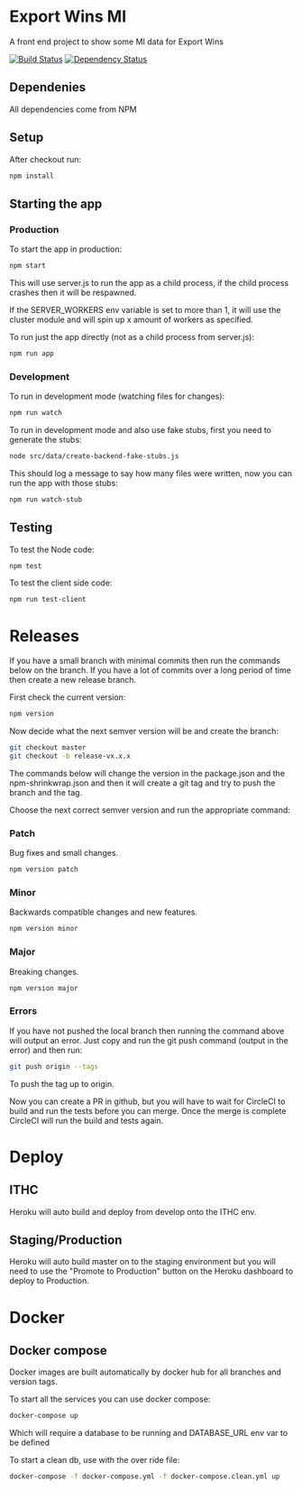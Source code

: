 Export Wins MI
==============

A front end project to show some MI data for Export Wins

[![Build Status](https://circleci.com/gh/uktrade/export-wins-ui-mi.svg?style=shield)](https://circleci.com/gh/uktrade/export-wins-ui-mi)
[![Dependency Status](https://img.shields.io/gemnasium/uktrade/export-wins-ui-mi.svg?style=flat&label=dependencies)](https://gemnasium.com/github.com/uktrade/export-wins-ui-mi)

## Dependenies

All dependencies come from NPM

## Setup

After checkout run:

```bash
npm install
```

## Starting the app

### Production

To start the app in production:

```bash
npm start
```

This will use server.js to run the app as a child process, if the child process crashes then it will be respawned.

If the SERVER_WORKERS env variable is set to more than 1, it will use the cluster module and will spin up x amount of workers as specified.


To run just the app directly (not as a child process from server.js):

```bash
npm run app
```

### Development

To run in development mode (watching files for changes):

```bash
npm run watch
```

To run in development mode and also use fake stubs, first you need to generate the stubs:

```bash
node src/data/create-backend-fake-stubs.js
```

This should log a message to say how many files were written, now you can run the app with those stubs:

```bash
npm run watch-stub
```

## Testing

To test the Node code:

```bash
npm test
```

To test the client side code:

```bash
npm run test-client
```

# Releases

If you have a small branch with minimal commits then run the commands below on the branch. If you have a lot of commits over a long period of time then create a new release branch.

First check the current version:

```bash
npm version
```

Now decide what the next semver version will be and create the branch:

```bash
git checkout master
git checkout -b release-vx.x.x
```

The commands below will change the version in the package.json and the npm-shrinkwrap.json and then it will create a git tag and try to push the branch and the tag.

Choose the next correct semver version and run the appropriate command:

### Patch

Bug fixes and small changes.

```bash
npm version patch
```

### Minor

Backwards compatible changes and new features.

```bash
npm version minor
```

### Major

Breaking changes.

```bash
npm version major
```

### Errors

If you have not pushed the local branch then running the command above will output an error. Just copy and run the git push command (output in the error) and then run:

```bash
git push origin --tags
```

To push the tag up to origin.

Now you can create a PR in github, but you will have to wait for CircleCI to build and run the tests before you can merge. Once the merge is complete CircleCI will run the build and tests again.

# Deploy

## ITHC
Heroku will auto build and deploy from develop onto the ITHC env.

## Staging/Production

Heroku will auto build master on to the staging environment but you will need to use the "Promote to Production" button on the Heroku dashboard to deploy to Production.

# Docker

## Docker compose

Docker images are built automatically by docker hub for all branches and version tags.

To start all the services you can use docker compose:

```bash
docker-compose up
```

Which will require a database to be running and DATABASE_URL env var to be defined

To start a clean db, use with the over ride file:

```bash
docker-compose -f docker-compose.yml -f docker-compose.clean.yml up
```
